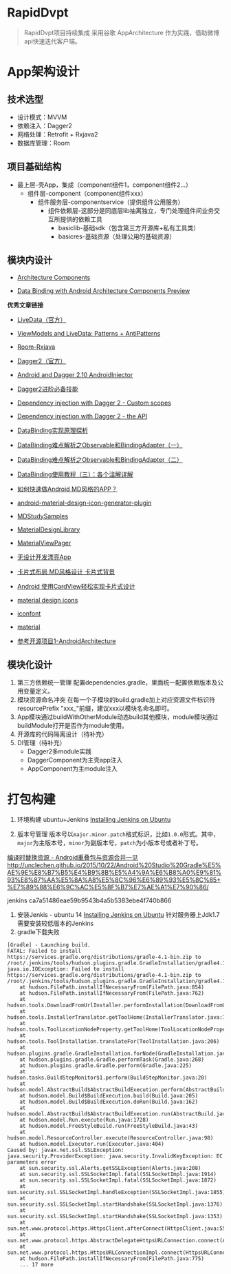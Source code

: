 # RapidDvpt
>RapidDvpt项目持续集成
>采用谷歌 AppArchitecture 作为实践，借助微博api快速迭代客户端。

# App架构设计

## 技术选型
* 设计模式：MVVM
* 依赖注入：Dagger2
* 网络处理：Retrofit + Rxjava2
* 数据库管理：Room

## 项目基础结构
* 最上层-壳App，集成（component组件1，component组件2...）
    * 组件层-component（component组件xxx）
        * 组件服务层-componentservice（提供组件公用服务）
            * 组件依赖层-这部分是同底层lib抽离独立，专门处理组件间业务交互所提供的依赖工具
                * basiclib-基础sdk（包含第三方开源库+私有工具类）
                * basicres-基础资源（处理公用的基础资源）

## 模块内设计
* [Architecture Components](https://developer.android.com/topic/libraries/architecture/guide.html)


* [Data Binding with Android Architecture Components Preview](http://bytes.schibsted.com/data-binding-android-architecture-components-preview/)


**优秀文章链接**
* [LiveData（官方）](https://developer.android.com/topic/libraries/architecture/livedata.html)
* [ViewModels and LiveData: Patterns + AntiPatterns](https://medium.com/google-developers/viewmodels-and-livedata-patterns-antipatterns-21efaef74a54)
* [Room-Rxjava](https://medium.com/google-developers/room-rxjava-acb0cd4f3757)

* [Dagger2（官方）](https://google.github.io/dagger/users-guide.html)
* [Android and Dagger 2.10 AndroidInjector](https://android.jlelse.eu/android-and-dagger-2-10-androidinjector-5e9c523679a3)
* [Dagger2进阶必备技能](http://talentprince.github.io/2017/09/30/Advanced-Dagger2-Skills/)
* [Dependency injection with Dagger 2 - Custom scopes](http://frogermcs.github.io/dependency-injection-with-dagger-2-custom-scopes/)
* [Dependency injection with Dagger 2 - the API](http://frogermcs.github.io/dependency-injection-with-dagger-2-the-api/)

* [DataBinding实现原理探析](http://www.jianshu.com/p/de4d50b88437)
* [DataBinding难点解析之Observable和BindingAdapter（一）](http://www.jianshu.com/p/7c8b484cda91)
* [DataBinding难点解析之Observable和BindingAdapter（二）](http://www.jianshu.com/p/686bfc58bbb0)
* [DataBinding使用教程（三）：各个注解详解](http://blog.csdn.net/qiang_xi/article/details/75379321)


* [如何快速做Android MD风格的APP？](https://zhuanlan.zhihu.com/p/20870983)
* [android-material-design-icon-generator-plugin](https://github.com/konifar/android-material-design-icon-generator-plugin)
* [MDStudySamples](https://github.com/Mike-bel/MDStudySamples)
* [MaterialDesignLibrary](https://github.com/navasmdc/MaterialDesignLibrary)
* [MaterialViewPager](https://github.com/florent37/MaterialViewPager)
* [无设计开发漂亮App](https://www.race604.com/develpor-beautiful-app-without-ps/)
* [卡片式布局 MD风格设计 卡片式背景](http://blog.csdn.net/ygilove/article/details/57077745)
* [Android 使用CardView轻松实现卡片式设计](http://yifeng.studio/2016/10/18/android-cardview/)

* [material design icons](https://www.materialpalette.com/icons)
* [iconfont](http://www.iconfont.cn/)
* [material](https://material.io/)





* [参考开源项目1-AndroidArchitecture](https://github.com/iammert/AndroidArchitecture)




## 模块化设计
1. 第三方依赖统一管理
配置dependencies.gradle，里面统一配置依赖版本及公用变量定义。
2. 模块资源命名冲突
在每一个子模块的build.gradle加上对应资源文件标识符resourcePrefix "xxx_"前缀，建议xxx以模块名命名即可。
3. App模块通过buildWithOtherModule动态build其他模块，module模块通过buildModule打开是否作为module使用。
4. 开源库的代码隔离设计（待补充）
5. DI管理（待补充）
    * Dagger2多module实践
    * DaggerComponent为主壳app注入
    * AppComponent为主module注入


# 打包构建
1. 环境构建 ubuntu+Jenkins
[Installing Jenkins on Ubuntu](https://wiki.jenkins.io/display/JENKINS/Installing+Jenkins+on+Ubuntu)



2. 版本号管理
版本号以```major.minor.patch```格式标识，比如```1.0.0```形式。其中，
```major```为主版本号，```minor```为副版本号，```patch```为小版本号或者补丁号。

[编译时替换资源 - Android重叠包与资源合并一见](http://blog.zhaiyifan.cn/2016/02/18/android-resource-overlay/)
http://unclechen.github.io/2015/10/22/Android%20Studio%20Gradle%E5%AE%9E%E8%B7%B5%E4%B9%8B%E5%A4%9A%E6%B8%A0%E9%81%93%E8%87%AA%E5%8A%A8%E5%8C%96%E6%89%93%E5%8C%85+%E7%89%88%E6%9C%AC%E5%8F%B7%E7%AE%A1%E7%90%86/

jenkins ca7a51486eae59b9543b4a5b5383ebe4f740b866
1.  安装Jenkis - ubuntu 14
[Installing Jenkins on Ubuntu](https://wiki.jenkins.io/display/JENKINS/Installing+Jenkins+on+Ubuntu)
针对服务器上Jdk1.7 需要安装较低版本的Jenkins
2. gradle下载失败
```
[Gradle] - Launching build.
FATAL: Failed to install https://services.gradle.org/distributions/gradle-4.1-bin.zip to /root/.jenkins/tools/hudson.plugins.gradle.GradleInstallation/gradle4.1_toolbuildgradle3.0.1
java.io.IOException: Failed to install https://services.gradle.org/distributions/gradle-4.1-bin.zip to /root/.jenkins/tools/hudson.plugins.gradle.GradleInstallation/gradle4.1_toolbuildgradle3.0.1
	at hudson.FilePath.installIfNecessaryFrom(FilePath.java:854)
	at hudson.FilePath.installIfNecessaryFrom(FilePath.java:762)
	at hudson.tools.DownloadFromUrlInstaller.performInstallation(DownloadFromUrlInstaller.java:76)
	at hudson.tools.InstallerTranslator.getToolHome(InstallerTranslator.java:72)
	at hudson.tools.ToolLocationNodeProperty.getToolHome(ToolLocationNodeProperty.java:109)
	at hudson.tools.ToolInstallation.translateFor(ToolInstallation.java:206)
	at hudson.plugins.gradle.GradleInstallation.forNode(GradleInstallation.java:94)
	at hudson.plugins.gradle.Gradle.performTask(Gradle.java:268)
	at hudson.plugins.gradle.Gradle.perform(Gradle.java:225)
	at hudson.tasks.BuildStepMonitor$1.perform(BuildStepMonitor.java:20)
	at hudson.model.AbstractBuild$AbstractBuildExecution.perform(AbstractBuild.java:779)
	at hudson.model.Build$BuildExecution.build(Build.java:205)
	at hudson.model.Build$BuildExecution.doRun(Build.java:162)
	at hudson.model.AbstractBuild$AbstractBuildExecution.run(AbstractBuild.java:534)
	at hudson.model.Run.execute(Run.java:1728)
	at hudson.model.FreeStyleBuild.run(FreeStyleBuild.java:43)
	at hudson.model.ResourceController.execute(ResourceController.java:98)
	at hudson.model.Executor.run(Executor.java:404)
Caused by: javax.net.ssl.SSLException: java.security.ProviderException: java.security.InvalidKeyException: EC parameters error
	at sun.security.ssl.Alerts.getSSLException(Alerts.java:208)
	at sun.security.ssl.SSLSocketImpl.fatal(SSLSocketImpl.java:1914)
	at sun.security.ssl.SSLSocketImpl.fatal(SSLSocketImpl.java:1872)
	at sun.security.ssl.SSLSocketImpl.handleException(SSLSocketImpl.java:1855)
	at sun.security.ssl.SSLSocketImpl.startHandshake(SSLSocketImpl.java:1376)
	at sun.security.ssl.SSLSocketImpl.startHandshake(SSLSocketImpl.java:1353)
	at sun.net.www.protocol.https.HttpsClient.afterConnect(HttpsClient.java:559)
	at sun.net.www.protocol.https.AbstractDelegateHttpsURLConnection.connect(AbstractDelegateHttpsURLConnection.java:185)
	at sun.net.www.protocol.https.HttpsURLConnectionImpl.connect(HttpsURLConnectionImpl.java:162)
	at hudson.FilePath.installIfNecessaryFrom(FilePath.java:775)
	... 17 more
```

